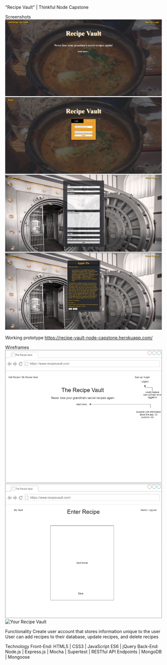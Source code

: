 "Recipe Vault" | Thinkful Node Capstone

Screenshots
![Homepage](https://github.com/BlitzDampfwalze/recipe-vault/blob/master/read-me-images/Recipe-Vault-Home.JPG)
![Sign-up](https://github.com/BlitzDampfwalze/recipe-vault/blob/master/read-me-images/Recipe-Vault-Signup.JPG)
![Add Recipe](https://github.com/BlitzDampfwalze/recipe-vault/blob/master/read-me-images/Recipe-Vault-Add.JPG)
![Your Recipe Vault](https://github.com/BlitzDampfwalze/recipe-vault/blob/master/read-me-images/Recipe-Vault.JPG)

Working prototype https://recipe-vault-node-capstone.herokuapp.com/

Wireframes 
![Your Recipe Vault](https://github.com/BlitzDampfwalze/recipe-vault/blob/master/read-me-images/wireframe-Recipe-homepage.JPG)
![Your Recipe Vault](https://github.com/BlitzDampfwalze/recipe-vault/blob/master/read-me-images/wireframe-Recipe-enter-recipe.JPG)
![Your Recipe Vault](https://github.com/BlitzDampfwalze/recipe-vault/blob/master/read-me-images/wireframe-Recipe-your-recipe.JPG)

Functionality
Create user account that stores information unique to the user
User can add recipes to their database, update recipes, and delete recipes

Technology 
Front-End: HTML5 | CSS3 | JavaScript ES6 | jQuery
Back-End: Node.js | Express.js | Mocha | Supertest | RESTful API Endpoints | MongoDB | Mongoose

